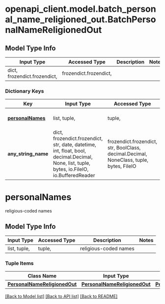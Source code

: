 # openapi_client.model.batch_personal_name_religioned_out.BatchPersonalNameReligionedOut

## Model Type Info
Input Type | Accessed Type | Description | Notes
------------ | ------------- | ------------- | -------------
dict, frozendict.frozendict,  | frozendict.frozendict,  |  | 

### Dictionary Keys
Key | Input Type | Accessed Type | Description | Notes
------------ | ------------- | ------------- | ------------- | -------------
**[personalNames](#personalNames)** | list, tuple,  | tuple,  | religious-coded names | [optional] 
**any_string_name** | dict, frozendict.frozendict, str, date, datetime, int, float, bool, decimal.Decimal, None, list, tuple, bytes, io.FileIO, io.BufferedReader | frozendict.frozendict, str, BoolClass, decimal.Decimal, NoneClass, tuple, bytes, FileIO | any string name can be used but the value must be the correct type | [optional]

# personalNames

religious-coded names

## Model Type Info
Input Type | Accessed Type | Description | Notes
------------ | ------------- | ------------- | -------------
list, tuple,  | tuple,  | religious-coded names | 

### Tuple Items
Class Name | Input Type | Accessed Type | Description | Notes
------------- | ------------- | ------------- | ------------- | -------------
[**PersonalNameReligionedOut**](PersonalNameReligionedOut.md) | [**PersonalNameReligionedOut**](PersonalNameReligionedOut.md) | [**PersonalNameReligionedOut**](PersonalNameReligionedOut.md) |  | 

[[Back to Model list]](../../README.md#documentation-for-models) [[Back to API list]](../../README.md#documentation-for-api-endpoints) [[Back to README]](../../README.md)

